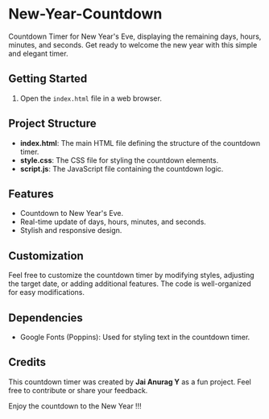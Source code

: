 # New-Year-Countdown

Countdown Timer for New Year's Eve, displaying the remaining days, hours, minutes, and seconds. Get ready to welcome the new year with this simple and elegant timer.

## Getting Started

1. Open the `index.html` file in a web browser.

## Project Structure

- **index.html**: The main HTML file defining the structure of the countdown timer.
- **style.css**: The CSS file for styling the countdown elements.
- **script.js**: The JavaScript file containing the countdown logic.

## Features

- Countdown to New Year's Eve.
- Real-time update of days, hours, minutes, and seconds.
- Stylish and responsive design.

## Customization

Feel free to customize the countdown timer by modifying styles, adjusting the target date, or adding additional features. The code is well-organized for easy modifications.

## Dependencies

- Google Fonts (Poppins): Used for styling text in the countdown timer.

## Credits

This countdown timer was created by **Jai Anurag Y** as a fun project. Feel free to contribute or share your feedback.

Enjoy the countdown to the New Year !!!

